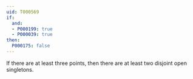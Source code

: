 ```yaml
---
uid: T000569
if:
  and:
  - P000199: true
  - P000039: true
then:
  P000175: false
---
```

If there are at least three points, then there are at least two disjoint open singletons.
